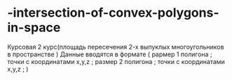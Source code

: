  # -intersection-of-convex-polygons-in-space
Курсовая 2 курс(площадь пересечения 2-х выпуклых многоугольников в пространстве ) 
Данные  вводятся в формате 
( 
раpмер 1 полигона  ;
точки с координатами x,y,z ;
размер 2 полигона ;
точки с координатами x,y,z ;
)
